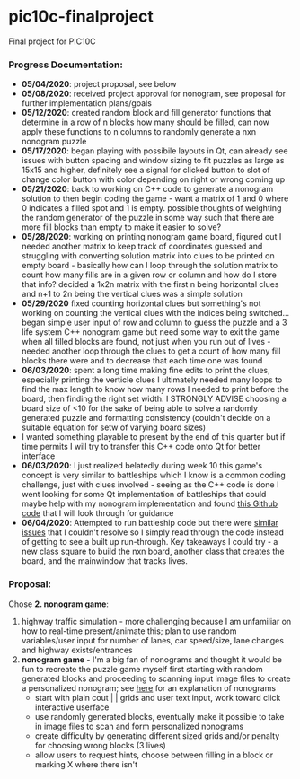# pic10c-finalproject
Final project for PIC10C

### Progress Documentation:
* **05/04/2020**: project proposal, see below
* **05/08/2020**: received project approval for nonogram, see proposal for further implementation plans/goals
* **05/12/2020**: created random block and fill generator functions that determine in a row of n blocks how many should be filled, can now apply these functions to n columns to randomly generate a nxn nonogram puzzle
* **05/17/2020**: began playing with possibile layouts in Qt, can already see issues with button spacing and window sizing to fit puzzles as large as 15x15 and higher, definitely see a signal for clicked button to slot of change color button with color depending on right or wrong coming up
* **05/21/2020**: back to working on C++ code to generate a nonogram solution to then begin coding the game - want a matrix of 1 and 0 where 0 indicates a filled spot and 1 is empty. possible thoughts of weighting the random generator of the puzzle in some way such that there are more fill blocks than empty to make it easier to solve?
* **05/28/2020**: working on printing nonogram game board, figured out I needed another matrix to keep track of coordinates guessed and struggling with converting solution matrix into clues to be printed on empty board - basically how can I loop through the solution matrix to count how many fills are in a given row or column and how do I store that info? decided a 1x2n matrix with the first n being horizontal clues and n+1 to 2n being the vertical clues was a simple solution
* **05/29/2020** fixed counting horizontal clues but something's not working on counting the vertical clues with the indices being switched... began simple user input of row and column to guess the puzzle and a 3 life system C++ nonogram game but need some way to exit the game when all filled blocks are found, not just when you run out of lives - needed another loop through the clues to get a count of how many fill blocks there were and to decrease that each time one was found
* **06/03/2020**: spent a long time making fine edits to print the clues, especially printing the verticle clues I ultimately needed many loops to find the max length to know how many rows I needed to print before the board, then finding the right set width. I STRONGLY ADVISE choosing a board size of <10 for the sake of being able to solve a randomly generated puzzle and formatting consistency (couldn't decide on a suitable equation for setw of varying board sizes)
* I wanted something playable to present by the end of this quarter but if time permits I will try to transfer this C++ code onto Qt for better interface
* **06/03/2020**: I just realized belatedly during week 10 this game's concept is very similar to battleships which I know is a common coding challenge, just with clues involved - seeing as the C++ code is done I went looking for some Qt implementation of battleships that could maybe help with my nonogram implementation and found [this Github code](https://github.com/amahdy/qtbattleship) that I will look through for guidance
* **06/04/2020**: Attempted to run battleship code but there were [similar issues](https://stackoverflow.com/questions/5511275/qt-create-and-qlabel-why-is-there-an-error) that I couldn't resolve so I simply read through the code instead of getting to see a built up run-through. Key takeaways I could try - a new class square to build the nxn board, another class that creates the board, and the mainwindow that tracks lives.

### Proposal:
Chose **2. nonogram game**:
1. highway traffic simulation - more challenging because I am unfamiliar on how to real-time present/animate this; plan to use random variables/user input for number of lanes, car speed/size, lane changes and highway exists/entrances
2. **nonogram game** - I'm a big fan of nonograms and thought it would be fun to recreate the puzzle game myself first starting with random generated blocks and proceeding to scanning input image files to create a personalized nonogram; see [here](https://en.wikipedia.org/wiki/Nonogram) for an explanation of nonograms
    * start with plain cout | | grids and user text input, work toward click interactive userface
    * use randomly generated blocks, eventually make it possible to take in image files to scan and form personalized nonograms
    * create difficulty by generating different sized grids and/or penalty for choosing wrong blocks (3 lives)
    * allow users to request hints, choose between filling in a block or marking X where there isn't
